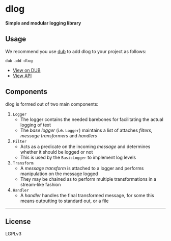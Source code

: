 dlog
====

**Simple and modular logging library**

## Usage

We recommend you use [dub](http://code.dlang.org) to add dlog to your project as follows:

```
dub add dlog
```

* [View on DUB](https://code.dlang.org/packages/dlog)
* [View API](https://dlog.dpldocs.info/)

## Components

dlog is formed out of two main components:

1. `Logger`
	* The logger contains the needed barebones for facilitating the actual logging of text
	* The _base logger_ (i.e. `Logger`) maintains a list of attaches _filters_, _message transformers_ and _handlers_
2. `Filter`
	* Acts as a predicate on the incoming _message_ and determines whether it should be logged or not
	* This is used by the `BasicLogger` to implement log levels
3. `Transform`
	* A _message transform_ is attached to a logger and performs manipulation on the message logged
	* They may be chained as to perform multiple transformations in a stream-like fashion
4. `Handler`
	* A _handler_ handles the final transformed message, for some this means outputting to standard out, or a file

---

## License

LGPLv3

